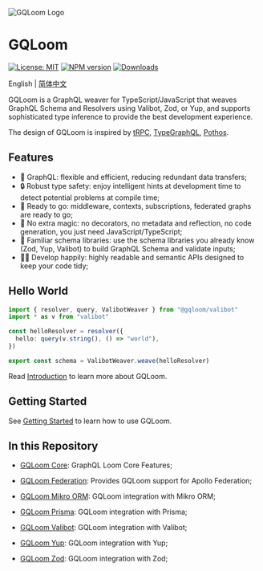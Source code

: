 ![GQLoom Logo](https://github.com/modevol-com/gqloom/blob/main/gqloom.svg?raw=true)

# GQLoom

[![License: MIT][license-image]][license-url]
[![NPM version][npm-image]][npm-url]
[![Downloads][downloads-image]][npm-url]

English | [简体中文](./README.zh-CN.md)

GQLoom is a GraphQL weaver for TypeScript/JavaScript that weaves GraphQL Schema and Resolvers using Valibot, Zod, or Yup, and supports sophisticated type inference to provide the best development experience.

The design of GQLoom is inspired by [tRPC](https://trpc.io/), [TypeGraphQL](https://typegraphql.com/), [Pothos](https://pothos-graphql.dev/).

## Features

* 🚀 GraphQL: flexible and efficient, reducing redundant data transfers;
* 🔒 Robust type safety: enjoy intelligent hints at development time to detect potential problems at compile time;
* 🔋 Ready to go: middleware, contexts, subscriptions, federated graphs are ready to go;
* 🔮 No extra magic: no decorators, no metadata and reflection, no code generation, you just need JavaScript/TypeScript;
* 🧩 Familiar schema libraries: use the schema libraries you already know (Zod, Yup, Valibot) to build GraphQL Schema and validate inputs;
* 🧑‍💻 Develop happily: highly readable and semantic APIs designed to keep your code tidy;

## Hello World

```ts
import { resolver, query, ValibotWeaver } from "@gqloom/valibot"
import * as v from "valibot"

const helloResolver = resolver({
  hello: query(v.string(), () => "world"),
})

export const schema = ValibotWeaver.weave(helloResolver)
```

Read [Introduction](https://gqloom.dev/guide/introduction.html) to learn more about GQLoom.

## Getting Started

See [Getting Started](https://gqloom.dev/guide/getting-started.html) to learn how to use GQLoom.

## In this Repository

* [GQLoom Core](./packages/core/README.md): GraphQL Loom Core Features;

* [GQLoom Federation](./packages/federation/README.md): Provides GQLoom support for Apollo Federation;

* [GQLoom Mikro ORM](./packages/mikro-orm/README.md): GQLoom integration with Mikro ORM;

* [GQLoom Prisma](./packages/prisma/README.md): GQLoom integration with Prisma;

* [GQLoom Valibot](./packages/valibot/README.md): GQLoom integration with Valibot;

* [GQLoom Yup](./packages/yup/README.md): GQLoom integration with Yup;

* [GQLoom Zod](./packages/zod/README.md): GQLoom integration with Zod;

[license-image]: https://img.shields.io/badge/License-MIT-brightgreen.svg?style=flat-square

[license-url]: https://opensource.org/licenses/MIT

[npm-image]: https://img.shields.io/npm/v/%40gqloom%2Fcore.svg?style=flat-square

[npm-url]: https://www.npmjs.com/package/@gqloom/core

[downloads-image]: https://img.shields.io/npm/dm/%40gqloom%2Fcore.svg?style=flat-square
